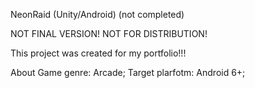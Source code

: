 NeonRaid (Unity/Android) (not completed)

NOT FINAL VERSION!
NOT FOR DISTRIBUTION!

This project was created for my portfolio!!!

About
Game genre: Arcade;
Target plarfotm: Android 6+;

